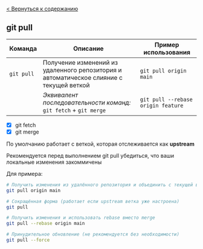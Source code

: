 [< Вернуться к содержанию](readme.md)
## git pull
| Команда | Описание | Пример использования |
|-|-|-|
| `git pull` | Получение изменений из удаленного репозитория и автоматическое слияние с текущей веткой | `git pull origin main` |
| | *Эквивалент последовательности команд:*<br>`git fetch` + `git merge` | `git pull --rebase origin feature` |
- [x] git fetch
- [x] git merge

По умолчанию работает с веткой, которая отслеживается как **upstream**

Рекомендуется перед выполнением git pull убедиться, что ваши локальные изменения закоммичены

Для примера:
```bash
# Получить изменения из удалённого репозитория и объединить с текущей веткой
git pull origin main

# Сокращённая форма (работает если upstream ветка уже настроена)
git pull

# Получить изменения и использовать rebase вместо merge
git pull --rebase origin main

# Принудительное обновление (не рекомендуется без необходимости)
git pull --force